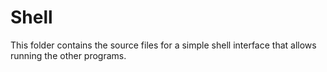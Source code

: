 # Shell

This folder contains the source files for a simple shell interface that allows running the other programs.